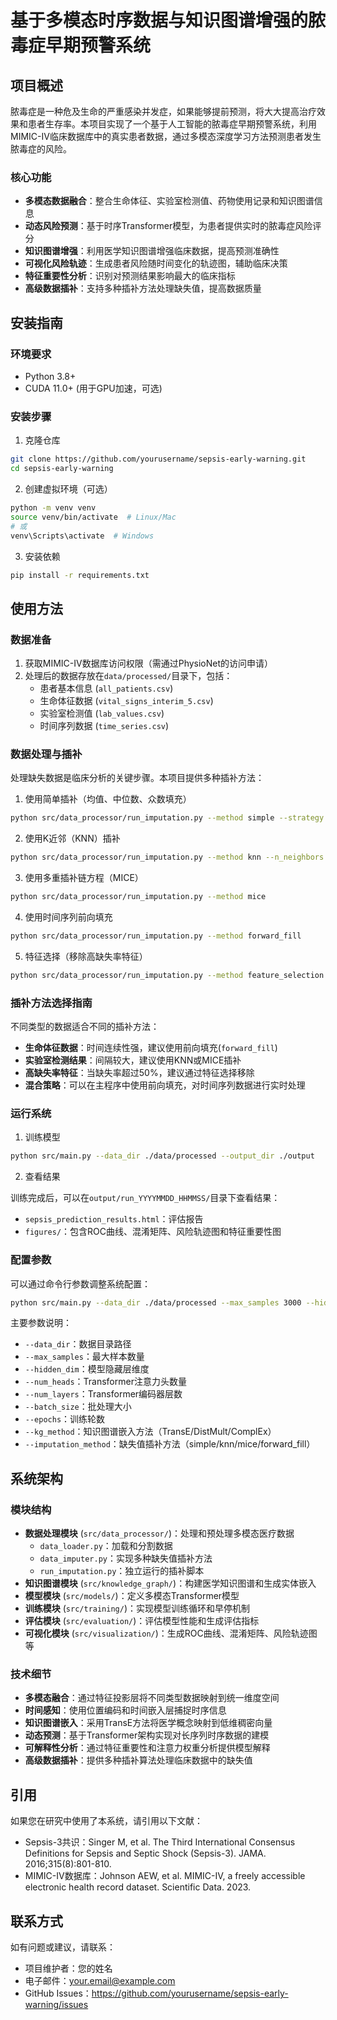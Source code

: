 # 基于多模态时序数据与知识图谱增强的脓毒症早期预警系统

## 项目概述

脓毒症是一种危及生命的严重感染并发症，如果能够提前预测，将大大提高治疗效果和患者生存率。本项目实现了一个基于人工智能的脓毒症早期预警系统，利用MIMIC-IV临床数据库中的真实患者数据，通过多模态深度学习方法预测患者发生脓毒症的风险。

### 核心功能

- **多模态数据融合**：整合生命体征、实验室检测值、药物使用记录和知识图谱信息
- **动态风险预测**：基于时序Transformer模型，为患者提供实时的脓毒症风险评分
- **知识图谱增强**：利用医学知识图谱增强临床数据，提高预测准确性
- **可视化风险轨迹**：生成患者风险随时间变化的轨迹图，辅助临床决策
- **特征重要性分析**：识别对预测结果影响最大的临床指标
- **高级数据插补**：支持多种插补方法处理缺失值，提高数据质量

## 安装指南

### 环境要求

- Python 3.8+
- CUDA 11.0+ (用于GPU加速，可选)

### 安装步骤

1. 克隆仓库

```bash
git clone https://github.com/yourusername/sepsis-early-warning.git
cd sepsis-early-warning
```

2. 创建虚拟环境（可选）

```bash
python -m venv venv
source venv/bin/activate  # Linux/Mac
# 或
venv\Scripts\activate  # Windows
```

3. 安装依赖

```bash
pip install -r requirements.txt
```

## 使用方法

### 数据准备

1. 获取MIMIC-IV数据库访问权限（需通过PhysioNet的访问申请）
2. 处理后的数据存放在`data/processed/`目录下，包括：
   - 患者基本信息 (`all_patients.csv`)
   - 生命体征数据 (`vital_signs_interim_5.csv`)
   - 实验室检测值 (`lab_values.csv`)
   - 时间序列数据 (`time_series.csv`)

### 数据处理与插补

处理缺失数据是临床分析的关键步骤。本项目提供多种插补方法：

1. 使用简单插补（均值、中位数、众数填充）

```bash
python src/data_processor/run_imputation.py --method simple --strategy mean
```

2. 使用K近邻（KNN）插补

```bash
python src/data_processor/run_imputation.py --method knn --n_neighbors 5
```

3. 使用多重插补链方程（MICE）

```bash
python src/data_processor/run_imputation.py --method mice
```

4. 使用时间序列前向填充

```bash
python src/data_processor/run_imputation.py --method forward_fill
```

5. 特征选择（移除高缺失率特征）

```bash
python src/data_processor/run_imputation.py --method feature_selection --missing_threshold 0.5
```

### 插补方法选择指南

不同类型的数据适合不同的插补方法：

- **生命体征数据**：时间连续性强，建议使用前向填充(`forward_fill`)
- **实验室检测结果**：间隔较大，建议使用KNN或MICE插补
- **高缺失率特征**：当缺失率超过50%，建议通过特征选择移除
- **混合策略**：可以在主程序中使用前向填充，对时间序列数据进行实时处理

### 运行系统

1. 训练模型

```bash
python src/main.py --data_dir ./data/processed --output_dir ./output
```

2. 查看结果

训练完成后，可以在`output/run_YYYYMMDD_HHMMSS/`目录下查看结果：
- `sepsis_prediction_results.html`：评估报告
- `figures/`：包含ROC曲线、混淆矩阵、风险轨迹图和特征重要性图

### 配置参数

可以通过命令行参数调整系统配置：

```bash
python src/main.py --data_dir ./data/processed --max_samples 3000 --hidden_dim 128 --num_heads 4 --batch_size 32 --epochs 50 --imputation_method forward_fill
```

主要参数说明：
- `--data_dir`：数据目录路径
- `--max_samples`：最大样本数量
- `--hidden_dim`：模型隐藏层维度
- `--num_heads`：Transformer注意力头数量
- `--num_layers`：Transformer编码器层数
- `--batch_size`：批处理大小
- `--epochs`：训练轮数
- `--kg_method`：知识图谱嵌入方法（TransE/DistMult/ComplEx）
- `--imputation_method`：缺失值插补方法（simple/knn/mice/forward_fill）

## 系统架构

### 模块结构

- **数据处理模块** (`src/data_processor/`)：处理和预处理多模态医疗数据
  - `data_loader.py`：加载和分割数据
  - `data_imputer.py`：实现多种缺失值插补方法
  - `run_imputation.py`：独立运行的插补脚本
- **知识图谱模块** (`src/knowledge_graph/`)：构建医学知识图谱和生成实体嵌入
- **模型模块** (`src/models/`)：定义多模态Transformer模型
- **训练模块** (`src/training/`)：实现模型训练循环和早停机制
- **评估模块** (`src/evaluation/`)：评估模型性能和生成评估指标
- **可视化模块** (`src/visualization/`)：生成ROC曲线、混淆矩阵、风险轨迹图等

### 技术细节

- **多模态融合**：通过特征投影层将不同类型数据映射到统一维度空间
- **时间感知**：使用位置编码和时间嵌入层捕捉时序信息
- **知识图谱嵌入**：采用TransE方法将医学概念映射到低维稠密向量
- **动态预测**：基于Transformer架构实现对长序列时序数据的建模
- **可解释性分析**：通过特征重要性和注意力权重分析提供模型解释
- **高级数据插补**：提供多种插补算法处理临床数据中的缺失值

## 引用

如果您在研究中使用了本系统，请引用以下文献：

- Sepsis-3共识：Singer M, et al. The Third International Consensus Definitions for Sepsis and Septic Shock (Sepsis-3). JAMA. 2016;315(8):801-810.
- MIMIC-IV数据库：Johnson AEW, et al. MIMIC-IV, a freely accessible electronic health record dataset. Scientific Data. 2023.

## 联系方式

如有问题或建议，请联系：

- 项目维护者：您的姓名
- 电子邮件：your.email@example.com
- GitHub Issues：https://github.com/yourusername/sepsis-early-warning/issues 